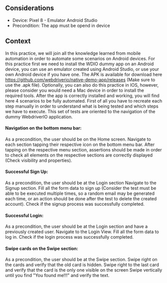 ## Considerations

* Device: Pixel 8 - Emulator Android Studio
* Precondition: The app must be opend in device

## Context

In this practice, we will join all the knowledge learned from mobile automation in order to automate some scenarios on Android devices.
For this practice first we need to install the WDIO dummy app on an Android device, you can use an emulator created using Android Studio, or use your own Android device if you have one. The APK is available for download here https://github.com/webdriverio/native-demo-app/releases (Make sure to use the .apk file). Optionally, you can also do this practice in IOS, however, please consider you would need a Mac device in order to install the required tools.
After the app is correctly installed and working, you will find here 4 scenarios to be fully automated. First of all you have to recreate each step manually in order to understand what is being tested and which steps we have to execute. 
This set of tests are oriented to the navigation of the dummy WebdriverIO application. 

#### Navigation on the bottom menu bar:
As a precondition, the user should be on the Home screen.
Navigate to each section tapping their respective icon on the bottom menu bar.
After tapping on the respective menu section, assertions should be made in order to check all elements on the respective sections are correctly displayed (Check visibility and properties).
#### Successful Sign Up:
As a precondition, the user should be at the Login section
Navigate to the Signup section.
Fill all the form data to sign up (Consider the test must be able to be executed multiple times, so a random email may be generated each time, or an action should be done after the test to delete the created account).
Check if the signup process was successfully completed.
#### Successful Login:
As a precondition, the user should be at the Login section and have a previously created user.
Navigate to the Login View.
Fill all the form data to log in.
Check if the login process was successfully completed.
#### Swipe cards on the Swipe section:
As a precondition, the user should be at the Swipe section.
Swipe right on the cards and verify that the old card is hidden.
Swipe right to the last card and verify that the card is the only one visible on the screen
Swipe vertically until you find "You found me!!!" and verify the text.



